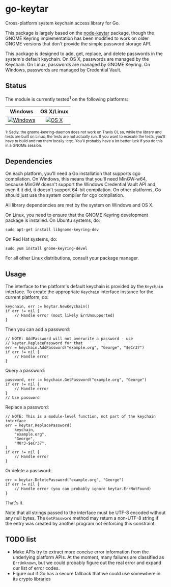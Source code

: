 # go-keytar

Cross-platform system keychain access library for Go.

This package is largely based on the
[node-keytar](https://github.com/atom/node-keytar) package, though the GNOME
Keyring implementation has been modified to work on older GNOME versions that
don't provide the simple password storage API.

This package is designed to add, get, replace, and delete passwords in the
system's default keychain.  On OS X, passwords are managed by the Keychain.  On
Linux, passwords are managed by GNOME Keyring.  On Windows, passwords are
managed by Credential Vault.


## Status

The module is currently tested<sup>1</sup> on the following platforms:

| Windows                           | OS X/Linux                             |
| :-------------------------------: | :------------------------------------: |
| [![Windows][win-badge]][win-link] | [![OS X][osx-lin-badge]][osx-lin-link] |

[win-badge]: https://ci.appveyor.com/api/projects/status/aqx64o6ee39ago5o/branch/master?svg=true "AppVeyor build status"
[win-link]:  https://ci.appveyor.com/project/havoc-io/go-keytar/branch/master "AppVeyor build status"
[osx-lin-badge]: https://travis-ci.org/havoc-io/go-keytar.svg?branch=master "Travis CI build status"
[osx-lin-link]:  https://travis-ci.org/havoc-io/go-keytar "Travis CI build status"

<sup>
1: Sadly, the gnome-keyring-daemon does not work on Travis CI, so, while the
library and tests are built on Linux, the tests are not actually run.  If you
want to execute the tests, you'll have to build and run them locally :cry:.
You'll probably have a lot better luck if you do this in a GNOME session.
</sup>


## Dependencies

On each platform, you'll need a Go installation that supports cgo compilation.
On Windows, this means that you'll need MinGW-w64, because MinGW doesn't support
the Windows Credential Vault API and, even if it did, it doesn't support 64-bit
compilation.  On other platforms, Go should just use the system compiler for cgo
compilation.

All library dependencies are met by the system on Windows and OS X.

On Linux, you need to ensure that the GNOME Keyring development package is
installed.  On Ubuntu systems, do:

    sudo apt-get install libgnome-keyring-dev

On Red Hat systems, do:

    sudo yum install gnome-keyring-devel

For all other Linux distributions, consult your package manager.


## Usage

The interface to the platform's default keychain is provided by the `Keychain`
interface.  To create the appropriate `Keychain` interface instance for the
current platform, do:

	keychain, err := keytar.NewKeychain()
	if err != nil {
		// Handle error (most likely ErrUnsupported)
	}

Then you can add a password:

	// NOTE: AddPassword will not overwrite a password - use
	// keytar.ReplacePassword for that
	err = keychain.AddPassword("example.org", "George", "$eCr37")
	if err != nil {
		// Handle error
	}

Query a password:

	password, err := keychain.GetPassword("example.org", "George")
	if err != nil {
		// Handle error
	}
	// Use password

Replace a password:

	// NOTE: This is a module-level function, not part of the keychain interface
	err = keytar.ReplacePassword(
		keychain,
		"example.org",
		"George",
		"M0r3-$eCr37",
	)
	if err != nil {
		// Handle error
	}

Or delete a password:

	err = keytar.DeletePassword("example.org", "George")
	if err != nil {
		// Handle error (you can probably ignore keytar.ErrNotFound)
	}

That's it.

Note that all strings passed to the interface must be UTF-8 encoded without any
null bytes.  The `GetPassword` method may return a non-UTF-8 string if the entry
was created by another program not enforcing this constraint.


## TODO list

- Make APIs try to extract more concise error information from the underlying
  platform APIs.  At the moment, many failures are classified as `ErrUnknown`,
  but we could probably figure out the real error and expand our list of error
  codes.
- Figure out if Go has a secure fallback that we could use somewhere in its
  crypto libraries
